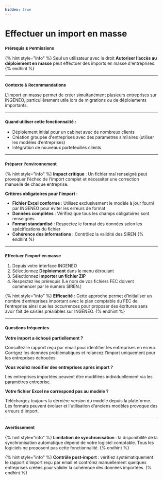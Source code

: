 ```yaml
---
hidden: true
---
```


# Effectuer un import en masse

### <sup>**Prérequis & Permissions**</sup>

{% hint style="info" %}
Seul un utilisateur avec le droit **Autoriser l’accès au déploiement en masse** peut effectuer des imports en masse d'entreprises.
{% endhint %}

***

### <sup>**Contexte & Recommandations**</sup>

L'import en masse permet de créer simultanément plusieurs entreprises sur INGENEO, particulièrement utile lors de migrations ou de déploiements importants.

***

### <sup>**Quand utiliser cette fonctionnalité :**</sup>

* Déploiement initial pour un cabinet avec de nombreux clients
* Création groupée d'entreprises avec des paramètres similaires (utiliser les modèles d’entreprises)
* Intégration de nouveaux portefeuilles clients

***

### <sup>**Préparer l'environnement**</sup>

{% hint style="info" %}
**Impact critique** : Un fichier mal renseigné peut provoquer l'échec de l'import complet et nécessiter une correction manuelle de chaque entreprise.

**Critères obligatoires pour l'import :**

* **Fichier Excel conforme** : Utilisez exclusivement le modèle à jour fourni par INGENEO pour éviter les erreurs de format
* **Données complètes** : Vérifiez que tous les champs obligatoires sont renseignés
* **Format standardisé** : Respectez le format des données selon les spécifications du fichier
* **Cohérence des informations** : Contrôlez la validité des SIREN
{% endhint %}

***

### <sup>**Effectuer l'import en masse**</sup>

1. Depuis votre interface INGENEO
2. Sélectionnez **Déploiement** dans le menu déroulant
3. Sélectionnez **Importer un fichier ZIP**
4. Respectez les prérequis (Le nom de vos fichiers FEC doivent commencer par le numéro SIREN.)

{% hint style="info" %}
**Efficacité** : Cette approche permet d'initialiser un nombre d’entreprises important avec le plan comptable du FEC de l’entreprise ainsi que les occurrences pour proposer des écritures sans avoir fait de saisies préalables sur INGENEO.
{% endhint %}

***

### <sup>**Questions fréquentes**</sup>

**Votre import a échoué partiellement ?**

Consultez le rapport reçu par email pour identifier les entreprises en erreur. Corrigez les données problématiques et relancez l'import uniquement pour les entreprises échouées.

**Vous voulez modifier des entreprises après import ?**

Les entreprises importées peuvent être modifiées individuellement via les paramètres entreprise.

**Votre fichier Excel ne correspond pas au modèle ?**

Téléchargez toujours la dernière version du modèle depuis la plateforme. Les formats peuvent évoluer et l'utilisation d'anciens modèles provoque des erreurs d'import.

***

### <sup>**Avertissement**</sup>

{% hint style="info" %}
**Limitation de synchronisation** : la disponibilité de la synchronisation automatique dépend de votre logiciel comptable. Tous les logiciels ne proposent pas cette fonctionnalité.
{% endhint %}

{% hint style="info" %}
**Contrôle post-import** : vérifiez systématiquement le rapport d'import reçu par email et contrôlez manuellement quelques entreprises créées pour valider la cohérence des données importées.
{% endhint %}
